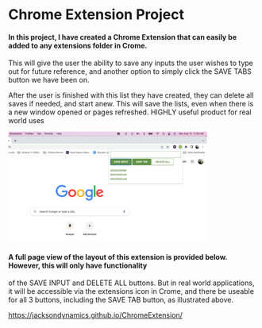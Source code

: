 # Chrome Extension Project

#### In this project, I have created a Chrome Extension that can easily be added to any extensions folder in Crome.
This will give the user the ability to save any inputs the user wishes to type out for future reference, and another
option to simply click the SAVE TABS button we have been on. 

After the user is finished with this list they have created, they can delete all saves if needed, and start anew.
This will save the lists, even when there is a new window opened or pages refreshed.  HIGHLY useful product for 
real world uses



<img src="ScreenShot.png" width="400px" />



#### A full page view of the layout of this extension is provided below.  However, this will only have functionality 
of the SAVE INPUT and DELETE ALL buttons.  But in real world applications, it will be accessible via the extensions 
icon in Crome, and there be useable for all 3 buttons, including the SAVE TAB button, as illustrated above.


https://jacksondynamics.github.io/ChromeExtension/

